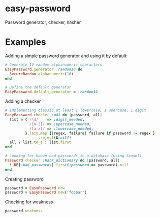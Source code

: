 easy-password
=============
Password generator, checker, hasher


Examples
========

Adding a simple password generator and using it by default:

~~~ruby
# Generate 10 random alphanumeric characters
EasyPassword.generator :random10 do
  SecureRandom.alphanumeric(10)
end

# Define the default generator
EasyPassword.default_generator = :random10
~~~


Adding a checker

~~~ruby
# Implementing classic at least 1 lowercase, 1 upercase, 1 digit
EasyPassword.checker :aA1 do |password, all|
  list = { /\d/    => :digit_needed,
           /[A-Z]/ => :upercase_needed,
           /[a-z]/ => :lowercase_needed,
         }.lazy.map {|regex, failure| failure if password !~ regex }
               .reject(&:nil?)
  all ? list.to_a : list.first
end

# Looking for known bad passwords in a database (using Sequel)
Password.checker :hack_dictionary do |password, all|
  ! DB[:bad_passwords].first(:password => password).nil?
end
~~~

Creating password

~~~ruby
password = EasyPassword.new
password = EasyPassword.new('foobar')
~~~

Checking for weakness

~~~ruby
password.weakness
~~~
